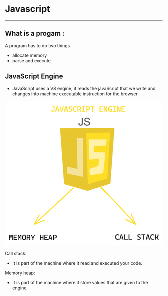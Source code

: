 # Javascript

---

## What is a progam :

A program has to do two things

- allocate memory
- parse and execute

## JavaScript Engine

- JavaScript uses a V8 engine, it reads the javaScript that we write and changes into machine executable instruction for the browser

![View Design](assets/JsEngine.png)

Call stack:
- It is part of the machine where it read and executed your code.

Memory heap:
- It is part of the machine where it store values that are given to the engine
